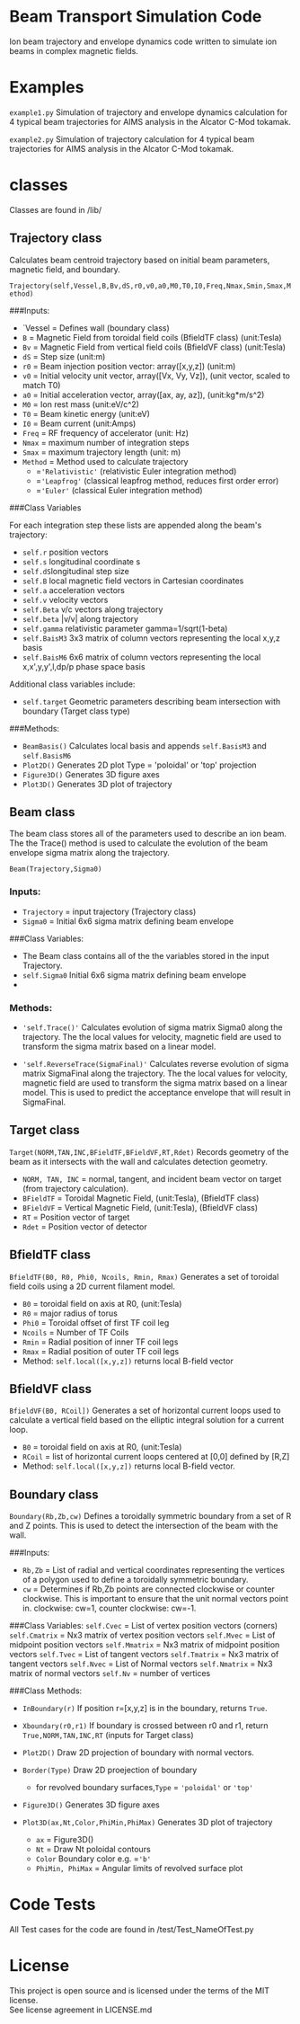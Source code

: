 # Beam Transport Simulation Code

Ion beam trajectory and envelope dynamics code written to simulate ion beams in complex magnetic fields. 

Examples
========

`example1.py` Simulation of trajectory and envelope dynamics calculation for 4 typical beam trajectories for AIMS analysis in the Alcator C-Mod tokamak.

`example2.py` Simulation of trajectory calculation for 4 typical beam trajectories for AIMS analysis in the Alcator C-Mod tokamak.

classes
==========
Classes are found in /lib/

Trajectory class
----------
Calculates beam centroid trajectory based on initial beam parameters, magnetic field, and boundary.

`Trajectory(self,Vessel,B,Bv,dS,r0,v0,a0,M0,T0,I0,Freq,Nmax,Smin,Smax,Method)`

###Inputs:
- `Vessel = Defines wall (boundary class)
- `B` =  Magnetic Field from toroidal field coils (BfieldTF class) (unit:Tesla)
- `Bv` = Magnetic Field from vertical field coils (BfieldVF class) (unit:Tesla)
- `dS` = Step size (unit:m)
- `r0` = Beam injection position vector: array([x,y,z]) (unit:m) 
- `v0` = Initial velocity unit vector, array([Vx, Vy, Vz]), (unit vector, scaled to match T0)
- `a0` = Initial acceleration vector, array([ax, ay, az]), (unit:kg*m/s^2)
- `M0` = Ion rest mass (unit:eV/c^2)
- `T0` = Beam kinetic energy (unit:eV)
- `I0` = Beam current (unit:Amps)
- `Freq` = RF frequency of accelerator (unit: Hz)
- `Nmax` = maximum number of integration steps
- `Smax` = maximum trajectory length (unit: m)
- `Method` = Method used to calculate trajectory
	- =`'Relativistic'` (relativistic Euler integration method)
	- =`'Leapfrog'` (classical leapfrog method, reduces first order error)
	- =`'Euler'` (classical Euler integration method)

###Class Variables

For each integration step these lists are appended along the beam's trajectory:

- `self.r` position vectors
- `self.s` longitudinal coordinate s
- `self.dS`longitudinal step size
- `self.B` local magnetic field vectors in Cartesian coordinates
- `self.a` acceleration vectors
- `self.v` velocity vectors
- `self.Beta` v/c vectors along trajectory
- `self.beta` |v/v| along trajectory
- `self.gamma` relativistic parameter gamma=1/sqrt(1-beta)
- `self.BaisM3` 3x3 matrix of column vectors representing the local x,y,z basis
- `self.BaisM6` 6x6 matrix of column vectors representing the local x,x',y,y',l,dp/p phase space basis

Additional class variables include:

- `self.target` Geometric parameters describing beam intersection with boundary (Target class type)

###Methods:

- `BeamBasis()` Calculates local basis and appends `self.BasisM3` and `self.BasisM6`
- `Plot2D()` Generates 2D plot Type = 'poloidal' or 'top' projection
- `Figure3D()` Generates 3D figure axes
- `Plot3D()` Generates 3D plot of trajectory

Beam class
----
The beam class stores all of the parameters used to describe an ion beam. The the Trace() method is used to calculate the evolution of the beam envelope sigma matrix along the trajectory.

`Beam(Trajectory,Sigma0)`

### Inputs:

- `Trajectory` = input trajectory (Trajectory class)
- `Sigma0` = Initial 6x6 sigma matrix defining beam envelope

###Class Variables:

- The Beam class contains all of the the variables stored in the input Trajectory.
- `self.Sigma0` Initial 6x6 sigma matrix defining beam envelope
- 

### Methods:

- `'self.Trace()'` Calculates evolution of sigma matrix Sigma0 along the trajectory.  The the local values for velocity, magnetic field are used to transform the sigma matrix based on a linear model.

- `'self.ReverseTrace(SigmaFinal)'` Calculates reverse evolution of sigma matrix SigmaFinal along the trajectory.  The the local values for velocity, magnetic field are used to transform the sigma matrix based on a linear model. This is used to predict the acceptance envelope that will result in SigmaFinal.

Target class
-----------

`Target(NORM,TAN,INC,BFieldTF,BFieldVF,RT,Rdet)` Records geometry of the beam as it intersects with the wall and calculates detection geometry.

- `NORM, TAN, INC` = normal, tangent, and incident beam vector on target (from trajectory calculation).
- `BFieldTF` = Toroidal Magnetic Field, (unit:Tesla), (BfieldTF class)
- `BFieldVF` = Vertical Magnetic Field, (unit:Tesla), (BfieldVF class)
- `RT` = Position vector of target
- `Rdet` = Position vector of detector

BfieldTF class
--------

`BfieldTF(B0, R0, Phi0, Ncoils, Rmin, Rmax)` Generates a set of toroidal field coils using a 2D current filament model.

- `B0` = toroidal field on axis at R0, (unit:Tesla)
- `R0` = major radius of torus
- `Phi0` = Toroidal offset of first TF coil leg
- `Ncoils` = Number of TF Coils
- `Rmin` = Radial position of inner TF coil legs
- `Rmax` = Radial position of outer TF coil legs
- Method: `self.local([x,y,z])` returns local B-field vector

BfieldVF class
--------------

`BfieldVF(B0, RCoil])` Generates a set of horizontal current loops used to calculate a vertical field based on the elliptic integral solution for a current loop. 

- `B0` = toroidal field on axis at R0, (unit:Tesla)
- `RCoil` = list of horizontal current loops centered at [0,0] defined by [R,Z]
- Method: `self.local([x,y,z])` returns local B-field vector.

Boundary class
-------------

`Boundary(Rb,Zb,cw)` Defines a toroidally symmetric boundary from a set of R and Z points.  This is used to detect the intersection of the beam with the wall.

###Inputs:

- `Rb,Zb` = List of radial and vertical coordinates representing the vertices of a polygon used to define a toroidally symmetric boundary.  
- `cw` = Determines if Rb,Zb points are connected clockwise or counter clockwise. This is important to ensure that the unit normal vectors point in. clockwise: cw=1, counter clockwise: cw=-1.

###Class Variables:
`self.Cvec` = List of vertex position vectors (corners)
`self.Cmatrix` = Nx3 matrix of vertex position vectors
`self.Mvec` = List of midpoint position vectors 
`self.Mmatrix` = Nx3 matrix of midpoint position vectors
`self.Tvec` = List of tangent vectors 
`self.Tmatrix` = Nx3 matrix of tangent vectors
`self.Nvec` = List of Normal vectors
`self.Nmatrix` = Nx3 matrix of normal vectors
`self.Nv` = number of vertices

###Class Methods:

- `InBoundary(r)` If position r=[x,y,z] is in the boundary, returns `True`.
- `Xboundary(r0,r1)` If boundary is crossed between r0 and r1, return `True,NORM,TAN,INC,RT` (inputs for Target class)
- `Plot2D()` Draw 2D projection of boundary with normal vectors.
- `Border(Type)` Draw 2D proejection of boundary
	- for revolved boundary surfaces,`Type` = `'poloidal'` or `'top'`

- `Figure3D()` Generates 3D figure axes
- `Plot3D(ax,Nt,Color,PhiMin,PhiMax)` Generates 3D plot of trajectory
	- `ax` = Figure3D()
	- `Nt` = Draw Nt poloidal contours
	- `Color` Boundary color e.g. =`'b'`
	- `PhiMin, PhiMax` = Angular limits of revolved surface plot
 
Code Tests
==========

All Test cases for the code are found in /test/Test_NameOfTest.py

License
=======

This project is open source and is licensed under the terms of the MIT license.  
See license agreement in LICENSE.md



